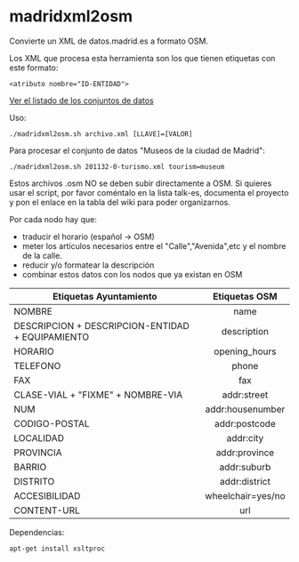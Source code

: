# madridxml2osm
Convierte un XML de datos.madrid.es a formato OSM.

Los XML que procesa esta herramienta son los que tienen etiquetas con este formato:
```
<atributo nombre="ID-ENTIDAD"> 
```
[Ver el listado de los conjuntos de datos](https://wiki.openstreetmap.org/wiki/Import_Ayuntamiento_Madrid)

Uso:
```
./madridxml2osm.sh archivo.xml [LLAVE]=[VALOR]
```
Para procesar el conjunto de datos "Museos de la ciudad de Madrid":
```
./madridxml2osm.sh 201132-0-turismo.xml tourism=museum
```

Estos archivos .osm NO se deben subir directamente a OSM. Si quieres usar el script, por favor coméntalo en la lista talk-es, documenta el proyecto y pon el enlace en la tabla del wiki para poder organizarnos.

Por cada nodo hay que:
* traducir el horario (español -> OSM)
* meter los artículos necesarios entre el "Calle","Avenida",etc y el nombre de la calle.
* reducir y/o formatear la descripción
* combinar estos datos con los nodos que ya existan en OSM

| Etiquetas Ayuntamiento | Etiquetas OSM |
| ---------------------- | :-----------: |
| NOMBRE                 | name |
| DESCRIPCION + DESCRIPCION-ENTIDAD + EQUIPAMIENTO | description |
| HORARIO                | opening_hours |
| TELEFONO               | phone |
| FAX                    | fax |
| CLASE-VIAL + "FIXME" + NOMBRE-VIA | addr:street |
| NUM                    | addr:housenumber |
| CODIGO-POSTAL          | addr:postcode |
| LOCALIDAD              | addr:city  |
| PROVINCIA              | addr:province |
| BARRIO                 | addr:suburb |
| DISTRITO               | addr:district |
| ACCESIBILIDAD          | wheelchair=yes/no |
| CONTENT-URL            | url |


Dependencias:
```
apt-get install xsltproc
```
